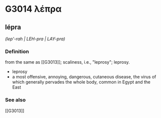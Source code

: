 # G3014 λέπρα

## lépra

_(lep'-rah | LEH-pra | LAY-pra)_

### Definition

from the same as [[G3013]]; scaliness, i.e., "leprosy"; leprosy.

- leprosy
- a most offensive, annoying, dangerous, cutaneous disease, the virus of which generally pervades the whole body, common in Egypt and the East

### See also

[[G3013]]

